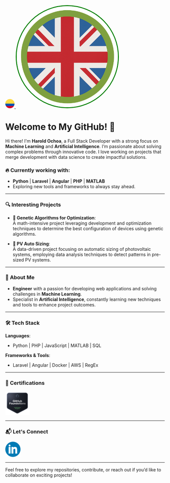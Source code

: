 <a href="README_ES.md">
    <img src="Images/colombia.png" alt="Spanish" style="width: 3vw;">
</a>

<a href="README.md">
    <img src="Images/english_selected.png" alt="English" style="width: 8vh; border: 3px solid green;border-radius: 100%;">
</a>



# Welcome to My GitHub! 👋

Hi there! I'm **Harold Ochoa**, a Full Stack Developer with a strong focus on **Machine Learning** and **Artificial Intelligence**. I’m passionate about solving complex problems through innovative code. I love working on projects that merge development with data science to create impactful solutions.

### 🔥 Currently working with:
-  **Python** | **Laravel** | **Angular** | **PHP** | **MATLAB**  
- Exploring new tools and frameworks to always stay ahead.

---

### 🔍 **Interesting Projects**  
- **🧬 Genetic Algorithms for Optimization**:  
  A math-intensive project leveraging development and optimization techniques to determine the best configuration of devices using genetic algorithms.

- **🔆 PV Auto Sizing**:  
  A data-driven project focusing on automatic sizing of photovoltaic systems, employing data analysis techniques to detect patterns in pre-sized PV systems.

---

### 💼 **About Me**
- **Engineer** with a passion for developing web applications and solving challenges in **Machine Learning**.
- Specialist in **Artificial Intelligence**, constantly learning new techniques and tools to enhance project outcomes.
  
---

### 🛠️ **Tech Stack**  
**Languages**:  
- Python | PHP | JavaScript | MATLAB | SQL

**Frameworks & Tools**:  
- Laravel | Angular | Docker | AWS | RegEx

---

### 📜 **Certifications**  
<a href="https://www.credly.com/badges/fe422938-d349-4627-b26f-33c088348fd0" rel="nofollow">
   <img src="Images/github_foundations.png" alt="GithubFoundations" width=15% height=15%>
</a>

---

### 📬 **Let's Connect**  
[![LinkedIn](Images/LinkedIn.png)](https://www.linkedin.com/in/harold-oswaldo-ochoa-buitrago)

---

Feel free to explore my repositories, contribute, or reach out if you’d like to collaborate on exciting projects!
